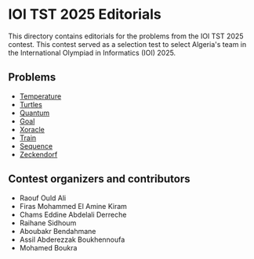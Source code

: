 # IOI TST 2025 Editorials

This directory contains editorials for the problems from the IOI TST 2025 contest.
This contest served as a selection test to select Algeria's team in the International Olympiad in Informatics (IOI) 2025.

## Problems

* [Temperature](temperature.md)
* [Turtles](turtles.md)
* [Quantum](quantum.md)
* [Goal](goal.md)
* [Xoracle](xoracle.md)
* [Train](train.md)
* [Sequence](sequence.md)
* [Zeckendorf](zeckendorf.md)



## Contest organizers and contributors

- Raouf Ould Ali
- Firas Mohammed El Amine Kiram
- Chams Eddine Abdelali Derreche
- Raihane Sidhoum
- Aboubakr Bendahmane
- Assil Abderezzak Boukhennoufa
- Mohamed Boukra
